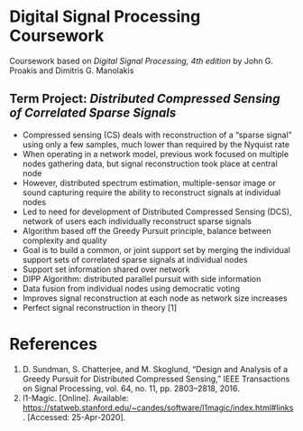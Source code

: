 # Digital Signal Processing Coursework
Coursework based on *Digital Signal Processing, 4th edition* by John G. Proakis and Dimitris G. Manolakis

## Term Project: *Distributed Compressed Sensing of Correlated Sparse Signals*
- Compressed sensing (CS) deals with reconstruction of a “sparse signal” using only a few samples, much lower than required by the Nyquist rate
- When operating in a network model, previous work focused on multiple nodes gathering data, but signal reconstruction took place at central node
- However, distributed spectrum estimation, multiple-sensor image or sound capturing require the ability to reconstruct signals at individual nodes
- Led to need for development of Distributed Compressed Sensing (DCS), network of users each individually reconstruct sparse signals
- Algorithm based off the Greedy Pursuit principle, balance between complexity and quality
- Goal is to build a common, or joint support set by merging the individual support sets of correlated sparse signals at individual nodes
- Support set information shared over network
- DIPP Algorithm: distributed parallel pursuit with side information
- Data fusion from individual nodes using democratic voting
- Improves signal reconstruction at each node as network size increases
- Perfect signal reconstruction in theory [1]

# References
1. D. Sundman, S. Chatterjee, and M. Skoglund, “Design and Analysis of a Greedy Pursuit for Distributed Compressed Sensing,” IEEE Transactions on Signal Processing, vol. 64, no. 11, pp. 2803–2818, 2016.
2. l1-Magic. [Online]. Available: https://statweb.stanford.edu/~candes/software/l1magic/index.html#links. [Accessed: 25-Apr-2020].
